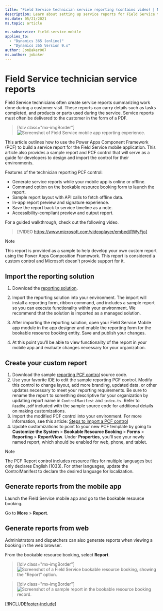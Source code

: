 ```yaml
---
title: "Field Service technician service reporting (contains video) | MicrosoftDocs"
description: Learn about setting up service reports for Field Service technicians
ms.date: 05/21/2021
ms.topic: article

ms.subservice: field-service-mobile
applies_to: 
  - "Dynamics 365 (online)"
  - "Dynamics 365 Version 9.x"
author: JonBaker007
ms.author: jobaker
---
```


# Field Service technician service reports

Field Service technicians often create service reports summarizing work done during a customer visit. These reports can carry details such as tasks completed, and products or parts used during the service. Service reports must often be delivered to the customer in the form of a PDF.

> [!div class="mx-imgBorder"]
> ![Screenshot of Field Service mobile app reporting experience.](./media/mobile-2020-reporting-app.png)

This article outlines how to use the Power Apps Component Framework (PCF) to build a service report for the Field Service mobile application. This article also provides a sample report and PCF control that will serve as a guide for developers to design and import the control for their environments.

Features of the technician reporting PCF control:

- Generate service reports while your mobile app is online or offline.
- Command option on the bookable resource booking form to launch the report.
- Sample report layout with API calls to fetch offline data.
- In-app report preview and signature experience.
- Save the report back to service timeline as a note.
- Accessibility-compliant preview and output report.


For a guided walkthrough, check out the following video.

> [!VIDEO https://www.microsoft.com/videoplayer/embed/RWyFjo]

> [!NOTE]
> This report is provided as a sample to help develop your own custom report using the Power Apps Composition Framework. This report is considered a custom control and Microsoft doesn't provide support for it. 

## Import the reporting solution

1. Download the [reporting solution](https://aka.ms/fsmreporting-solution).

1. Import the reporting solution into your environment. The import will install a reporting form, ribbon command, and includes a sample report so you can execute functionality within your environment. We recommend that the solution is imported as a managed solution.

1. After importing the reporting solution, open your Field Service Mobile app module in the app designer and enable the reporting form for the bookable resource booking entity. Save and publish your changes.

1. At this point you'll be able to view functionality of the report in your mobile app and evaluate changes necessary for your organization.

## Create your custom report

1. Download the sample [reporting PCF control](https://aka.ms/fsmreporting-pcf) source code. 
2. Use your favorite IDE to edit the sample reporting PCF control. Modify this control to change layout, add more branding, updated data, or other updates necessary to meet your reporting requirements. Be sure to rename the report to something descriptive for your organization by updating report name in ```ControlManifest``` and ```index.ts```. Refer to ```ReadMe.pdf``` included with the sample source code for additional details on making customizations. 
3. Import the modified PCF control into your environment. For more information, see this article: [Steps to import a PCF control](/power-apps/developer/component-framework/import-custom-controls)
4. Update customizations to point to your new PCF template by going to **Customize the System** > **Bookable Resource Booking** > **Forms** > **Reporting** > **ReportView**. Under **Properties**, you'll see your newly named report, which should be enabled for web, phone, and tablet. 

> [!NOTE]
> The PCF Report control includes resource files for multiple languages but only declares English (1033). For other languages, update the ControlManifest to declare the desired language for localization.

## Generate reports from the mobile app

Launch the Field Service mobile app and go to the bookable resource booking.

Go to **More** > **Report**.

## Generate reports from web

Administrators and dispatchers can also generate reports when viewing a booking in the web browser.

From the bookable resource booking, select **Report**.

> [!div class="mx-imgBorder"]
> ![Screenshot of a Field Service bookable resource booking, showing the "Report" option.](./media/mobile-2020-reporting-web1.png)

> [!div class="mx-imgBorder"]
> ![Screenshot of a sample report in the bookable resource booking record.](./media/mobile-2020-reporting-web2.png)


[!INCLUDE[footer-include](../includes/footer-banner.md)]
